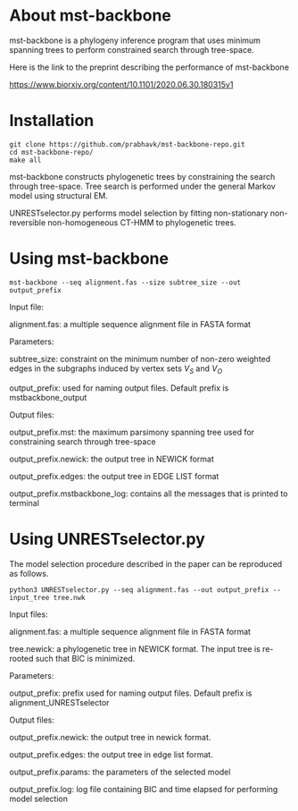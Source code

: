 # About mst-backbone

mst-backbone is a phylogeny inference program that uses minimum spanning trees to perform constrained search through tree-space. 

Here is the link to the preprint describing the performance of mst-backbone 

https://www.biorxiv.org/content/10.1101/2020.06.30.180315v1

# Installation


```console
git clone https://github.com/prabhavk/mst-backbone-repo.git 
cd mst-backbone-repo/
make all

```

mst-backbone constructs phylogenetic trees by constraining the search through tree-space. Tree search is performed under the general Markov model using structural EM. 

 
UNRESTselector.py performs model selection by fitting non-stationary non-reversible non-homogeneous CT-HMM to phylogenetic trees. 

# Using mst-backbone

```console
mst-backbone --seq alignment.fas --size subtree_size --out output_prefix
```
Input file:

alignment.fas: a multiple sequence alignment file in FASTA format

Parameters:

subtree_size: constraint on the minimum number of non-zero weighted edges in the subgraphs induced by vertex sets $V_S$ and $V_O$ 

output_prefix: used for naming output files. Default prefix is mstbackbone_output

Output files:

output_prefix.mst: the maximum parsimony spanning tree used for constraining search through tree-space 

output_prefix.newick: the output tree in NEWICK format

output_prefix.edges: the output tree in EDGE LIST format

output_prefix.mstbackbone_log: contains all the messages that is printed to terminal

# Using UNRESTselector.py

The model selection procedure described in the paper can be reproduced as follows.

```console
python3 UNRESTselector.py --seq alignment.fas --out output_prefix --input_tree tree.nwk
```

Input files:

alignment.fas: a multiple sequence alignment file in FASTA format

tree.newick: a phylogenetic tree in NEWICK format. The input tree is re-rooted such that BIC is minimized.

Parameters:

output_prefix: prefix used for naming output files. Default prefix is alignment_UNRESTselector

Output files:

output_prefix.newick: the output tree in newick format. 

output_prefix.edges: the output tree in edge list format. 

output_prefix.params: the parameters of the selected model

output_prefix.log: log file containing BIC and time elapsed for performing model selection